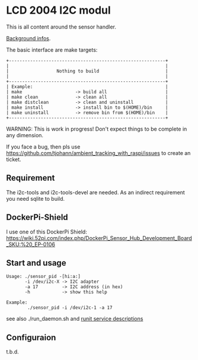 LCD 2004 I2C modul
==================

This is all content around the sensor handler.

[Background infos](../Documentation/knowledge_base.md).

The basic interface are make targets:

    +-----------------------------------------------------------+
    |                                                           |
    |                  Nothing to build                         |
    |                                                           |
    +-----------------------------------------------------------+
    | Example:                                                  |
    | make                    -> build all                      |
    | make clean              -> clean all                      |
    | make distclean          -> clean and uninstall            |
    | make install            -> install bin to $(HOME)/bin     |
    | make uninstall          -> remove bin from $(HOME)/bin    |
    +-----------------------------------------------------------+

WARNING: This is work in progress! Don't expect things to be complete in any dimension.

If you face a bug, then pls use https://github.com/tjohann/ambient_tracking_with_raspi/issues to create an ticket.


Requirement
-----------

The i2c-tools and i2c-tools-devel are needed. As an indirect requirement you need sqlite to build.


DockerPi-Shield
---------------

I use one of this DockerPi Shield: https://wiki.52pi.com/index.php/DockerPi_Sensor_Hub_Development_Board_SKU:%20_EP-0106


Start and usage
---------------

```
Usage: ./sensor_pid -[hi:a:]
       -i /dev/i2c-X -> I2C adapter
       -a 17         -> I2C address (in hex)
       -h            -> show this help

Example:
        ./sensor_pid -i /dev/i2c-1 -a 17
```

see also ./run_daemon.sh and [runit service descriptions](../etc/README.md)


Configuraion
------------

t.b.d.
